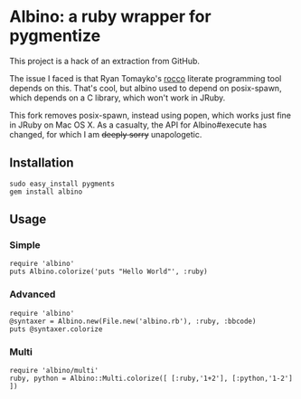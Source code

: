 # Albino: a ruby wrapper for pygmentize

This project is a hack of an extraction from GitHub.

The issue I faced is that Ryan Tomayko's 
[rocco](https://github.com/rtomayko/rocco) literate programming tool
depends on this. That's cool, but albino used to depend on posix-spawn,
which depends on a C library, which won't work in JRuby.

This fork removes posix-spawn, instead using popen, which works just
fine in JRuby on Mac OS X. As a casualty, the API for Albino#execute
has changed, for which I am <s>deeply sorry</s> unapologetic.

## Installation

    sudo easy_install pygments
    gem install albino

## Usage

### Simple

    require 'albino'
    puts Albino.colorize('puts "Hello World"', :ruby)

### Advanced

    require 'albino'
    @syntaxer = Albino.new(File.new('albino.rb'), :ruby, :bbcode)
    puts @syntaxer.colorize

### Multi

    require 'albino/multi'
    ruby, python = Albino::Multi.colorize([ [:ruby,'1+2'], [:python,'1-2'] ])

